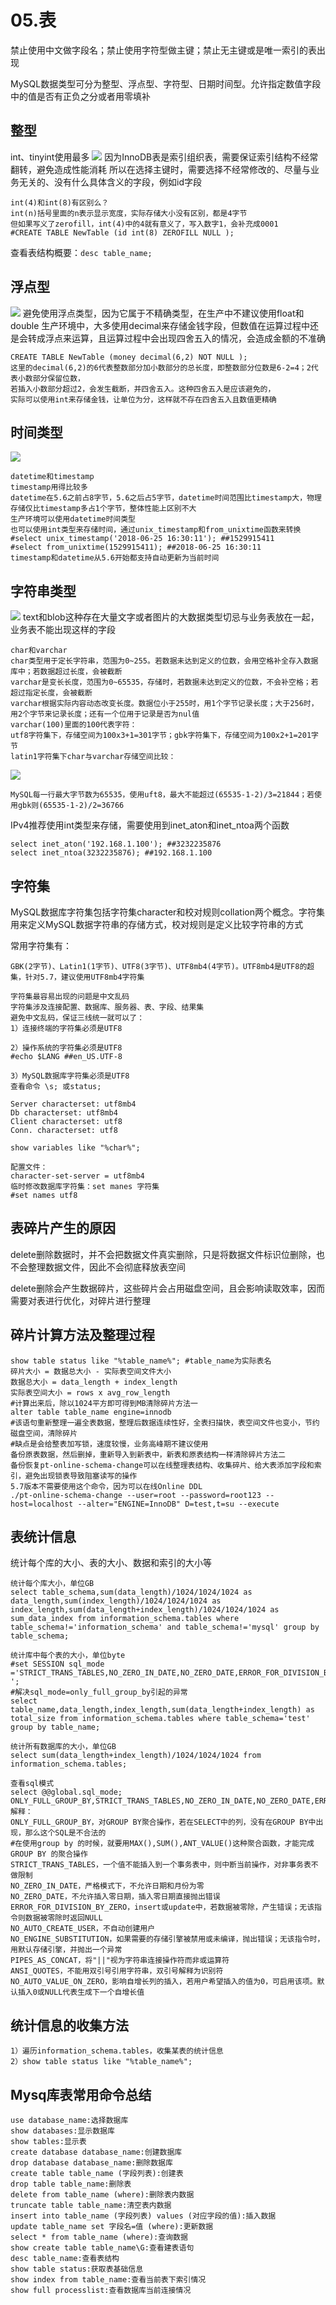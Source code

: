 # 05.表
禁止使用中文做字段名；禁止使用字符型做主键；禁止无主键或是唯一索引的表出现

MySQL数据类型可分为整型、浮点型、字符型、日期时间型。允许指定数值字段中的值是否有正负之分或者用零填补


## 整型
int、tinyint使用最多
![](../../img/mysql_int0001.png)
因为InnoDB表是索引组织表，需要保证索引结构不经常翻转，避免造成性能消耗
所以在选择主键时，需要选择不经常修改的、尽量与业务无关的、没有什么具体含义的字段，例如id字段
``` 
int(4)和int(8)有区别么？
int(n)括号里面的n表示显示宽度，实际存储大小没有区别，都是4字节
但如果写义了zerofill，int(4)中的4就有意义了，写入数字1，会补充成0001
#CREATE TABLE NewTable (id int(8) ZEROFILL NULL );
```
查看表结构概要：`desc table_name;`

## 浮点型
![](../../img/mysql_float0001.png)
避免使用浮点类型，因为它属于不精确类型，在生产中不建议使用float和double
生产环境中，大多使用decimal来存储金钱字段，但数值在运算过程中还是会转成浮点来运算，且运算过程中会出现四舍五入的情况，会造成金额的不准确
``` 
CREATE TABLE NewTable (money decimal(6,2) NOT NULL );
这里的decimal(6,2)的6代表整数部分加小数部分的总长度，即整数部分位数是6-2=4；2代表小数部分保留位数，
若插入小数部分超过2，会发生截断，并四舍五入。这种四舍五入是应该避免的，
实际可以使用int来存储金钱，让单位为分，这样就不存在四舍五入且数值更精确
```

## 时间类型
![](../../img/mysql_time_type0001.png)

``` 
datetime和timestamp
timestamp用得比较多
datetime在5.6之前占8字节，5.6之后占5字节，datetime时间范围比timestamp大，物理存储仅比timestamp多占1个字节，整体性能上区别不大
生产环境可以使用datetime时间类型
也可以使用int类型来存储时间，通过unix_timestamp和from_unixtime函数来转换
#select unix_timestamp('2018-06-25 16:30:11'); ##1529915411
#select from_unixtime(1529915411); ##2018-06-25 16:30:11
timestamp和datetime从5.6开始都支持自动更新为当前时间
```


## 字符串类型
![](../../img/mysql_string00001.png)
text和blob这种存在大量文字或者图片的大数据类型切忌与业务表放在一起，业务表不能出现这样的字段
```
char和varchar
char类型用于定长字符串，范围为0~255。若数据未达到定义的位数，会用空格补全存入数据库中；若数据超过长度，会被截断
varchar是变长长度，范围为0~65535，存储时，若数据未达到定义的位数，不会补空格；若超过指定长度，会被截断
varchar根据实际内容动态改变长度。数据位小于255时，用1个字节记录长度；大于256时，用2个字节来记录长度；还有一个位用于记录是否为nul值
varchar(100)里面的100代表字符：
utf8字符集下，存储空间为100x3+1=301字节；gbk字符集下，存储空间为100x2+1=201字节
latin1字符集下char与varchar存储空间比较：

```
![](../../img/mysql_char_vchar0001.png)

```
MySQL每一行最大字节数为65535，使用uft8，最大不能超过(65535-1-2)/3=21844；若使用gbk则(65535-1-2)/2=36766
```
IPv4推荐使用int类型来存储，需要使用到inet_aton和inet_ntoa两个函数
```
select inet_aton('192.168.1.100'); ##3232235876
select inet_ntoa(3232235876); ##192.168.1.100
```

## 字符集
MySQL数据库字符集包括字符集character和校对规则collation两个概念。字符集用来定义MySQL数据字符串的存储方式，校对规则是定义比较字符串的方式

常用字符集有：
```
GBK(2字节)、Latin1(1字节)、UTF8(3字节)、UTF8mb4(4字节)。UTF8mb4是UTF8的超集，针对5.7，建议使用UTF8mb4字符集
```

```
字符集最容易出现的问题是中文乱码
字符集涉及连接配置、数据库、服务器、表、字段、结果集
避免中文乱码，保证三线统一就可以了：
1）连接终端的字符集必须是UTF8

2）操作系统的字符集必须是UTF8
#echo $LANG ##en_US.UTF-8

3）MySQL数据库字符集必须是UTF8
查看命令 \s; 或status;

Server characterset: utf8mb4
Db characterset: utf8mb4
Client characterset: utf8
Conn. characterset: utf8

show variables like "%char%";

配置文件：
character-set-server = utf8mb4
临时修改数据库字符集：set manes 字符集
#set names utf8
```



## 表碎片产生的原因
delete删除数据时，并不会把数据文件真实删除，只是将数据文件标识位删除，也不会整理数据文件，因此不会彻底释放表空间


delete删除会产生数据碎片，这些碎片会占用磁盘空间，且会影响读取效率，因而需要对表进行优化，对碎片进行整理


## 碎片计算方法及整理过程
``` 
show table status like "%table_name%"; #table_name为实际表名
碎片大小 = 数据总大小 - 实际表空间文件大小
数据总大小 = data_length + index_length
实际表空间大小 = rows x avg_row_length
#计算出来后，除以1024平方即可得到MB清除碎片方法一
alter table table_name engine=innodb
#该语句重新整理一遍全表数据，整理后数据连续性好，全表扫描快，表空间文件也变小，节约磁盘空间，清除碎片
#缺点是会给整表加写锁，速度较慢，业务高峰期不建议使用
备份原表数据，然后删掉，重新导入到新表中，新表和原表结构一样清除碎片方法二
备份恢复pt-online-schema-change可以在线整理表结构、收集碎片、给大表添加字段和索引，避免出现锁表导致阻塞读写的操作
5.7版本不需要使用这个命令，因为可以在线Online DDL
./pt-online-schema-change --user=root --password=root123 --host=localhost --alter="ENGINE=InnoDB" D=test,t=su --execute
```

## 表统计信息
统计每个库的大小、表的大小、数据和索引的大小等
``` 
统计每个库大小，单位GB
select table_schema,sum(data_length)/1024/1024/1024 as data_length,sum(index_length)/1024/1024/1024 as index_length,sum(data_length+index_length)/1024/1024/1024 as sum_data_index from information_schema.tables where table_schema!='information_schema' and table_schema!='mysql' group by table_schema;

统计库中每个表的大小，单位byte
#set SESSION sql_mode ='STRICT_TRANS_TABLES,NO_ZERO_IN_DATE,NO_ZERO_DATE,ERROR_FOR_DIVISION_BY_ZERO,NO_AUTO_CREATE_USER,NO_ENGINE_SUBSTITUTION ';
#解决sql_mode=only_full_group_by引起的异常
select table_name,data_length,index_length,sum(data_length+index_length) as total_size from information_schema.tables where table_schema='test' group by table_name;

统计所有数据库的大小，单位GB
select sum(data_length+index_length)/1024/1024/1024 from information_schema.tables;

查看sql模式
select @@global.sql_mode;
ONLY_FULL_GROUP_BY,STRICT_TRANS_TABLES,NO_ZERO_IN_DATE,NO_ZERO_DATE,ERROR_FOR_DIVISION_BY_ZERO,NO_AUTO_CREATE_USER,NO_ENGINE_SUBSTITUTION
解释：
ONLY_FULL_GROUP_BY，对GROUP BY聚合操作，若在SELECT中的列，没有在GROUP BY中出现，那么这个SQL是不合法的
#在使用group by 的时候，就要用MAX(),SUM(),ANT_VALUE()这种聚合函数，才能完成GROUP BY 的聚合操作
STRICT_TRANS_TABLES，一个值不能插入到一个事务表中，则中断当前操作，对非事务表不做限制
NO_ZERO_IN_DATE，严格模式下，不允许日期和月份为零
NO_ZERO_DATE，不允许插入零日期，插入零日期直接抛出错误
ERROR_FOR_DIVISION_BY_ZERO，insert或update中，若数据被零除，产生错误；无该指令则数据被零除时返回NULL
NO_AUTO_CREATE_USER，不自动创建用户
NO_ENGINE_SUBSTITUTION，如果需要的存储引擎被禁用或未编译，抛出错误；无该指令时，用默认存储引擎，并抛出一个异常
PIPES_AS_CONCAT，将"||"视为字符串连接操作符而非或运算符
ANSI_QUOTES，不能用双引号引用字符串，双引号解释为识别符
NO_AUTO_VALUE_ON_ZERO，影响自增长列的插入，若用户希望插入的值为0，可启用该项。默认插入0或NULL代表生成下一个自增长值
```

## 统计信息的收集方法
``` 
1）遍历information_schema.tables，收集某表的统计信息
2）show table status like "%table_name%";
```


## Mysq库表常用命令总结
``` 
use database_name:选择数据库
show databases:显示数据库
show tables:显示表
create database database_name:创建数据库
drop database database_name:删除数据库
create table table_name (字段列表):创建表
drop table table_name:删除表
delete from table_name (where):删除表内数据
truncate table table_name:清空表内数据
insert into table_name (字段列表) values (对应字段的值):插入数据
update table_name set 字段名=值 (where):更新数据
select * from table_name (where):查询数据
show create table table_name\G:查看建表语句
desc table_name:查看表结构
show table status:获取表基础信息
show index from table_name:查看当前表下索引情况
show full processlist:查看数据库当前连接情况
```